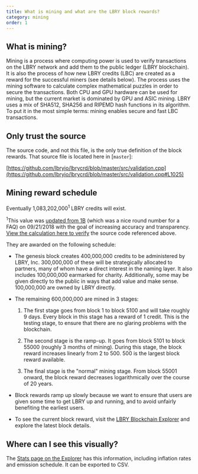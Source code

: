 ```yaml
---
title: What is mining and what are the LBRY block rewards?
category: mining
order: 1
---
```


## What is mining?

Mining is a process where computing power is used to verify transactions on the LBRY network and add them to the public ledger (LBRY blockchain). It is also the process of how new LBRY credits (LBC) are created as a reward for the successful miners (see details below). The process uses the mining software to calculate complex mathematical puzzles in order to secure the transactions.
Both CPU and GPU hardware can be used for mining, but the current market is dominated by GPU and ASIC mining. LBRY uses a mix of SHA512, SHA256 and RIPEMD hash functions in its algorithm. To put it in the most simple terms: mining enables secure and fast LBC transactions.

## Only trust the source

The source code, and not this file, is the only true definition of the block rewards. That source file is located here in [`master`]:

[https://github.com/lbryio/lbrycrd/blob/master/src/validation.cpp](https://github.com/lbryio/lbrycrd/blob/master/src/validation.cpp#L1025)

## Mining reward schedule

Eventually 1,083,202,000<sup>1</sup> LBRY credits will exist.

<sup>1</sup>This value was [updated from 1B](https://github.com/lbryio/lbry.com/commit/4b4a8401d8ada40203d2bfb232066f42c4ac7a84) (which was a nice round number for a FAQ) on 09/21/2018 with the goal of increasing accuracy and transparency. [View the calculation here to verify](https://www.onlinegdb.com/r1NQOiyYQ) the source code referenced above.

They are awarded on the following schedule:

* The genesis block creates 400,000,000 credits to be administered by LBRY, Inc. 300,000,000 of these will be strategically allocated to partners, many of whom have a direct interest in the naming layer.  It also includes 100,000,000 earmarked for charity. Additionally, some may be given directly to the public in ways that add value and make sense. 100,000,000 are owned by LBRY directly.

* The remaining 600,000,000 are mined in 3 stages:

  1. The first stage goes from block 1 to block 5100 and will take roughly 9 days. Every block in this stage has a reward of 1 credit. This is the testing stage, to ensure that there are no glaring problems with the blockchain.

  2. The second stage is the ramp-up. It goes from block 5101 to block 55000 (roughly 3 months of mining). During this stage, the block reward increases linearly from 2 to 500. 500 is the largest block reward available.

  3. The final stage is the "normal" mining stage. From block 55001 onward, the block reward decreases logarithmically over the course of 20 years.

* Block rewards ramp up slowly because we want to ensure that users are given some time to get LBRY up and running, and to avoid unfairly benefiting the earliest users.

* To see the current block reward, visit the [LBRY Blockchain Explorer](https://explorer.lbry.com) and explore the latest block details.

## Where can I see this visually?
The [Stats page on the Explorer](https://explorer.lbry.com/stats) has this information, including inflation rates and emission schedule. It can be exported to CSV.
